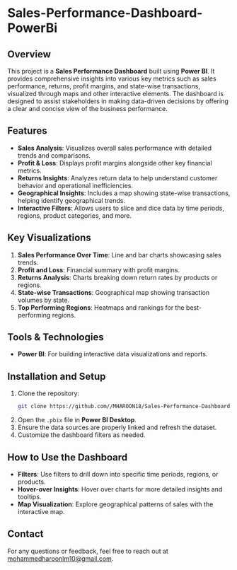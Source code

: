# Sales-Performance-Dashboard-PowerBi



## Overview
This project is a **Sales Performance Dashboard** built using **Power BI**. It provides comprehensive insights into various key metrics such as sales performance, returns, profit margins, and state-wise transactions, visualized through maps and other interactive elements. The dashboard is designed to assist stakeholders in making data-driven decisions by offering a clear and concise view of the business performance.

## Features
- **Sales Analysis**: Visualizes overall sales performance with detailed trends and comparisons.
- **Profit & Loss**: Displays profit margins alongside other key financial metrics.
- **Returns Insights**: Analyzes return data to help understand customer behavior and operational inefficiencies.
- **Geographical Insights**: Includes a map showing state-wise transactions, helping identify geographical trends.
- **Interactive Filters**: Allows users to slice and dice data by time periods, regions, product categories, and more.

## Key Visualizations
1. **Sales Performance Over Time**: Line and bar charts showcasing sales trends.
2. **Profit and Loss**: Financial summary with profit margins.
3. **Returns Analysis**: Charts breaking down return rates by products or regions.
4. **State-wise Transactions**: Geographical map showing transaction volumes by state.
5. **Top Performing Regions**: Heatmaps and rankings for the best-performing regions.

## Tools & Technologies
- **Power BI**: For building interactive data visualizations and reports.

  
## Installation and Setup
1. Clone the repository:
    ```bash
    git clone https://github.com//MHAROON18/Sales-Performance-Dashboard-PowerBi.git
    ```
2. Open the `.pbix` file in **Power BI Desktop**.
3. Ensure the data sources are properly linked and refresh the dataset.
4. Customize the dashboard filters as needed.

## How to Use the Dashboard
- **Filters**: Use filters to drill down into specific time periods, regions, or products.
- **Hover-over Insights**: Hover over charts for more detailed insights and tooltips.
- **Map Visualization**: Explore geographical patterns of sales with the interactive map.


## Contact
For any questions or feedback, feel free to reach out at mohammedharoonlm10@gmail.com.
